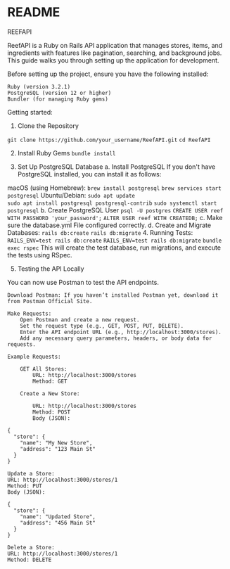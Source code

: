 # README
REEFAPI

ReefAPI is a Ruby on Rails API application that manages stores, items, and ingredients with features like pagination, searching, and background jobs. This guide walks you through setting up the application for development.

Before setting up the project, ensure you have the following installed:

    Ruby (version 3.2.1)
    PostgreSQL (version 12 or higher)
    Bundler (for managing Ruby gems)

Getting started:
1. Clone the Repository

`git clone https://github.com/your_username/ReefAPI.git`
`cd ReefAPI`

2. Install Ruby Gems
`bundle install`

3. Set Up PostgreSQL Database
 a. Install PostgreSQL
  If you don't have PostgreSQL installed, you can install it as follows:

  macOS (using Homebrew):
  `brew install postgresql`
  `brew services start postgresql`
  Ubuntu/Debian:
  `sudo apt update`  
  `sudo apt install postgresql postgresql-contrib`
  `sudo systemctl start postgresql`
 b. Create PostgreSQL User
   `psql -U postgres`
   `CREATE USER reef WITH PASSWORD 'your_password';`
   `ALTER USER reef WITH CREATEDB;`
 c. Make sure the database.yml File configured correctly.
 d. Create and Migrate Databases:
    `rails db:create`
    `rails db:migrate`
4. Running Tests:
    `RAILS_ENV=test rails db:create`
    `RAILS_ENV=test rails db:migrate`
    `bundle exec rspec`
    This will create the test database, run migrations, and execute the tests using RSpec.

5. Testing the API Locally

You can now use Postman to test the API endpoints.

    Download Postman: If you haven’t installed Postman yet, download it from Postman Official Site.

    Make Requests:
        Open Postman and create a new request.
        Set the request type (e.g., GET, POST, PUT, DELETE).
        Enter the API endpoint URL (e.g., http://localhost:3000/stores).
        Add any necessary query parameters, headers, or body data for requests.

    Example Requests:

        GET All Stores:
            URL: http://localhost:3000/stores
            Method: GET

        Create a New Store:

            URL: http://localhost:3000/stores
            Method: POST
            Body (JSON):

    {
      "store": {
        "name": "My New Store",
        "address": "123 Main St"
      }
    }

    Update a Store:
    URL: http://localhost:3000/stores/1
    Method: PUT
    Body (JSON):

    {
      "store": {
        "name": "Updated Store",
        "address": "456 Main St"
      }
    }

    Delete a Store:
    URL: http://localhost:3000/stores/1
    Method: DELETE
